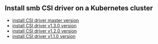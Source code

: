 ## Install smb CSI driver on a Kubernetes cluster

 - [install CSI driver master version](./install-csi-driver-master.md)
 - [install CSI driver v1.3.0 version](./install-csi-driver-v1.3.0.md)
 - [install CSI driver v1.2.0 version](./install-csi-driver-v1.2.0.md)
 - [install CSI driver v1.1.0 version](./install-csi-driver-v1.1.0.md)
